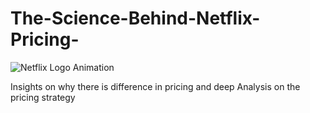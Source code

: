 # The-Science-Behind-Netflix-Pricing-
![Netflix Logo Animation](https://www.cinepremiere.com.mx/wp-content/uploads/2020/04/Netflix.gif)

Insights on why there is difference in pricing and deep Analysis on the pricing strategy 
